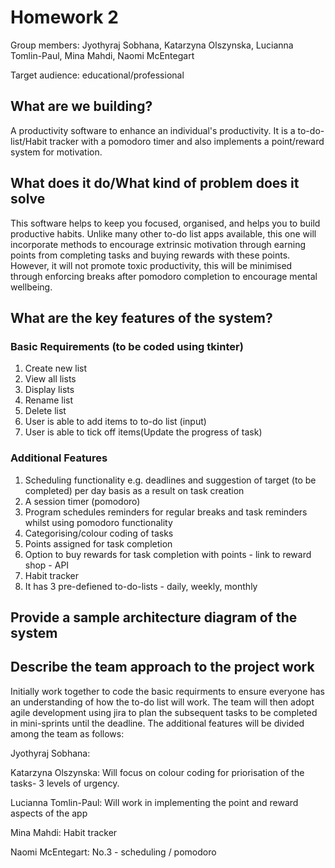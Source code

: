 # Homework 2
Group members: Jyothyraj Sobhana, Katarzyna Olszynska, Lucianna Tomlin-Paul, Mina Mahdi, Naomi McEntegart

Target audience: educational/professional 

## What are we building?
A productivity software to enhance an individual's productivity. It is a to-do-list/Habit tracker with a pomodoro timer and also implements a point/reward system for motivation. 

## What does it do/What kind of problem does it solve
This software helps to keep you focused, organised, and helps you to build productive habits. Unlike many other to-do list apps available, this one will incorporate methods to encourage extrinsic motivation through earning points from completing tasks and buying rewards with these points. However, it will not promote toxic productivity, this will be minimised through enforcing breaks after pomodoro completion to encourage mental wellbeing.

## What are the key features of the system?
### Basic Requirements (to be coded using tkinter)
1. Create new list
2. View all lists
3. Display lists
4. Rename list
5. Delete list
6. User is able to add items to to-do list (input)
7. User is able to tick off items(Update the progress of task)

### Additional Features
1. Scheduling functionality e.g. deadlines and suggestion of target (to be completed) per day basis as a result on task creation
2. A session timer (pomodoro)
3. Program schedules reminders for regular breaks and task reminders whilst using pomodoro functionality
4. Categorising/colour coding of tasks
5. Points assigned for task completion 
6. Option to buy rewards for task completion with points - link to reward shop - API
7. Habit tracker  
8. It has 3 pre-defiened to-do-lists - daily, weekly, monthly 

## Provide a sample architecture diagram of the system




## Describe the team approach to the project work
Initially work together to code the basic requirments to ensure everyone has an understanding of how the to-do list will work. The team will then adopt agile development using jira to plan the subsequent tasks to be completed in mini-sprints until the deadline. The additional features will be divided among the team as follows:

Jyothyraj Sobhana:

Katarzyna Olszynska: Will focus on colour coding for priorisation of the tasks- 3 levels of urgency.

Lucianna Tomlin-Paul: Will work in implementing the point and reward aspects of the app

Mina Mahdi: Habit tracker

Naomi McEntegart: No.3 - scheduling / pomodoro


